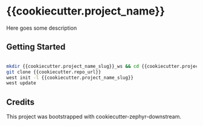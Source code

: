 # {{cookiecutter.project_name}}

Here goes some description

## Getting Started

```bash

mkdir {{cookiecutter.project_name_slug}}_ws && cd {{cookiecutter.project_name_slug}}_ws
git clone {{cookiecutter.repo_url}}
west init -l {{cookiecutter.project_name_slug}}
west update

```


## Credits

This project was bootstrapped with cookiecutter-zephyr-downstream.